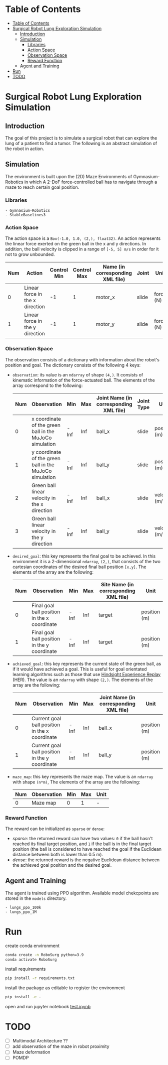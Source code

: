 # Table of Contents
- [Table of Contents](#table-of-contents)
- [Surgical Robot Lung Exploration Simulation](#surgical-robot-lung-exploration-simulation)
  - [Introduction](#introduction)
  - [Simulation](#simulation)
    - [Libraries](#libraries)
    - [Action Space](#action-space)
    - [Observation Space](#observation-space)
    - [Reward Function](#reward-function)
  - [Agent and Training](#agent-and-training)
- [Run](#run)
- [TODO](#todo)

# Surgical Robot Lung Exploration Simulation

## Introduction
The goal of this project is to simulate a surgical robot that can explore the lung of a patient to find a tumor.
The following is an abstract simulation of the robot in action.

## Simulation
The environment is built upon the (2D) Maze Environments of Gymnasium-Robotics in which A 2-DoF force-controlled ball has to navigate through a maze to reach certain goal position.
### Libraries
    - Gymnasium-Robotics
    - StableBaselines3

### Action Space

The action space is a `Box(-1.0, 1.0, (2,), float32)`. An action represents the linear force exerted on the green ball in the x and y directions.
In addition, the ball velocity is clipped in a range of `[-5, 5] m/s` in order for it not to grow unbounded.

| Num | Action                          | Control Min | Control Max | Name (in corresponding XML file)| Joint | Unit     |
| --- | --------------------------------| ----------- | ----------- | --------------------------------| ----- | ---------|
| 0   | Linear force in the x direction | -1          | 1           | motor_x                         | slide | force (N)|
| 1   | Linear force in the y direction | -1          | 1           | motor_y                         | slide | force (N)|

### Observation Space


The observation consists of a dictionary with information about the robot's position and goal. The dictionary consists of the following 4 keys:

* `observation`: its value is an `ndarray` of shape `(4,)`. It consists of kinematic information of the force-actuated ball. The elements of the array correspond to the following:

    | Num | Observation                                              | Min    | Max    | Joint Name (in corresponding XML file) |Joint Type| Unit          |
    |-----|--------------------------------------------------------- |--------|--------|----------------------------------------|----------|---------------|
    | 0   | x coordinate of the green ball in the MuJoCo simulation  | -Inf   | Inf    | ball_x                                 | slide    | position (m)  |
    | 1   | y coordinate of the green ball in the MuJoCo simulation  | -Inf   | Inf    | ball_y                                 | slide    | position (m)  |
    | 2   | Green ball linear velocity in the x direction            | -Inf   | Inf    | ball_x                                 | slide    | velocity (m/s)|
    | 3   | Green ball linear velocity in the y direction            | -Inf   | Inf    | ball_y                                 | slide    | velocity (m/s)|

* `desired_goal`: this key represents the final goal to be achieved. In this environment it is a 2-dimensional `ndarray`, `(2,)`, that consists of the two cartesian coordinates of the desired final ball position `[x,y]`. The elements of the array are the following:

    | Num | Observation                                  | Min    | Max    | Site Name (in corresponding XML file) |Unit          |
    |-----|----------------------------------------------|--------|--------|---------------------------------------|--------------|
    | 0   | Final goal ball position in the x coordinate | -Inf   | Inf    | target                                | position (m) |
    | 1   | Final goal ball position in the y coordinate | -Inf   | Inf    | target                                | position (m) |

* `achieved_goal`: this key represents the current state of the green ball, as if it would have achieved a goal. This is useful for goal orientated learning algorithms such as those that use [Hindsight Experience Replay](https://arxiv.org/abs/1707.01495) (HER).
    The value is an `ndarray` with shape `(2,)`. The elements of the array are the following:

    | Num | Observation                                    | Min    | Max    | Joint Name (in corresponding XML file) |Unit         |
    |-----|------------------------------------------------|--------|--------|---------------------------------------|--------------|
    | 0   | Current goal ball position in the x coordinate | -Inf   | Inf    | ball_x                                | position (m) |
    | 1   | Current goal ball position in the y coordinate | -Inf   | Inf    | ball_y                                | position (m) |

* `maze_map`: this key represents the maze map. The value is an `ndarray` with shape `(n*m)`, The elements of the array are the following:

    | Num | Observation | Min | Max | Unit |
    |-----|-------------|-----|-----|------|
    | 0   | Maze map    | 0   | 1   | -    |

### Reward Function

The reward can be initialized as `sparse` or `dense`:
- *sparse*: the returned reward can have two values: `0` if the ball hasn't reached its final target position, and `1` if the ball is in the final target position (the ball is considered to have reached the goal if the Euclidean distance between both is lower than 0.5 m).
- *dense*: the returned reward is the negative Euclidean distance between the achieved goal position and the desired goal.

## Agent and Training

The agent is trained using PPO algorithm.
Available model chekcpoints are stored in the `models` directory.
    
    - lungs_ppo_100k
    - lungs_ppo_1M


# Run

create conda environment
```bash
conda create -n RoboSurg python=3.9
conda activate RoboSurg
```
install requirements
```bash
pip install -r requirements.txt
```
install the package as editable to register the environment
```bash
pip install -e .
```

open and run jupyter notebook [test.ipynb](./test.ipynb)

# TODO
- [ ] Multimodal Architecture ?? 
- [ ] add observation of the maze in robot proximity
- [ ] Maze deformation
- [ ] POMDP
